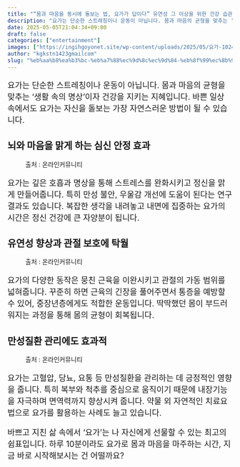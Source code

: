 ```yaml
---
title: "“몸과 마음을 동시에 돌보는 법, 요가가 답이다” 유연성 그 이상을 위한 건강 습관"
description: "요가는 단순한 스트레칭이나 운동이 아닙니다. 몸과 마음의 균형을 맞추는 ‘생활 속의 명상’이자 건강을 지키는 지혜입니다. 바쁜 일상 속에서도 요가는 자신을 돌보는 가장 자연스러운 방법이 될 수 있습니다."
date: 2025-05-05T21:04:34+09:00
draft: false
categories: ["entertainment"]
images: ["https://ingihgoyonet.site/wp-content/uploads/2025/05/요가-1024x683.jpg", "https://ingihgoyonet.site/wp-content/uploads/2025/05/요가효능-1024x684.jpg", "https://ingihgoyonet.site/wp-content/uploads/2025/05/요가자세-1024x683.jpg"]
author: "kgkstn1423gmailcom"
slug: "%eb%aa%b8%ea%b3%bc-%eb%a7%88%ec%9d%8c%ec%9d%84-%eb%8f%99%ec%8b%9c%ec%97%90-%eb%8f%8c%eb%b3%b4%eb%8a%94-%eb%b2%95-%ec%9a%94%ea%b0%80%ea%b0%80-%eb%8b%b5%ec%9d%b4%eb%8b%a4-%ec%9c%a0"
---
```


<p style="font-size:18px">요가는 단순한 스트레칭이나 운동이 아닙니다. 몸과 마음의 균형을 맞추는 ‘생활 속의 명상’이자 건강을 지키는 지혜입니다. 바쁜 일상 속에서도 요가는 자신을 돌보는 가장 자연스러운 방법이 될 수 있습니다.</p> <h2 >뇌와 마음을 맑게 하는 심신 안정 효과</h2> <figure ><img src="https://ingihgoyonet.site/wp-content/uploads/2025/05/요가-1024x683.jpg" alt="" style="aspect-ratio:16/9;object-fit:cover"/><figcaption >출처 : 온라인커뮤니티</figcaption></figure> <p style="font-size:18px">요가는 깊은 호흡과 명상을 통해 스트레스를 완화시키고 정신을 맑게 만들어줍니다. 특히 만성 불안, 우울감 개선에 도움이 된다는 연구 결과도 있습니다. 복잡한 생각을 내려놓고 내면에 집중하는 요가의 시간은 정신 건강에 큰 자양분이 됩니다.</p> <h2 >유연성 향상과 관절 보호에 탁월</h2> <figure ><img src="https://ingihgoyonet.site/wp-content/uploads/2025/05/요가효능-1024x684.jpg" alt="" style="aspect-ratio:16/9;object-fit:cover"/><figcaption >출처 : 온라인커뮤니티</figcaption></figure> <p style="font-size:18px">요가의 다양한 동작은 뭉친 근육을 이완시키고 관절의 가동 범위를 넓혀줍니다. 꾸준히 하면 근육의 긴장을 풀어주면서 통증을 예방할 수 있어, 중장년층에게도 적합한 운동입니다. 딱딱했던 몸이 부드러워지는 과정을 통해 몸의 균형이 회복됩니다.</p> <h2 >만성질환 관리에도 효과적</h2> <figure ><img src="https://ingihgoyonet.site/wp-content/uploads/2025/05/요가자세-1024x683.jpg" alt="" style="aspect-ratio:16/9;object-fit:cover"/><figcaption >출처 : 온라인커뮤니티</figcaption></figure> <p style="font-size:18px">요가는 고혈압, 당뇨, 요통 등 만성질환을 관리하는 데 긍정적인 영향을 줍니다. 특히 복부와 척추를 중심으로 움직이기 때문에 내장기능을 자극하며 면역력까지 향상시켜 줍니다. 약물 외 자연적인 치료요법으로 요가를 활용하는 사례도 늘고 있습니다.</p> <p style="font-size:18px">바쁘고 지친 삶 속에서 ‘요가’는 나 자신에게 선물할 수 있는 최고의 쉼표입니다. 하루 10분이라도 요가로 몸과 마음을 마주하는 시간, 지금 바로 시작해보시는 건 어떨까요?</p>